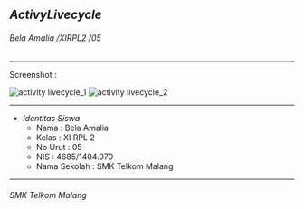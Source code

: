 ## *__ActivyLivecycle__*
###### *Bela Amalia /XIRPL2 /05*
-------------------------------------------------------
Screenshot :

![activity livecycle_1](https://cloud.githubusercontent.com/assets/22131343/19219389/ea950640-8e3b-11e6-98c7-d6d2b71d3069.PNG)
![activity livecycle_2](https://cloud.githubusercontent.com/assets/22131343/19219390/ea9abfc2-8e3b-11e6-9e8d-6ff98443b98f.PNG)

-------------------------------------------------------
* *Identitas Siswa* 
  * Nama          : Bela Amalia
  * Kelas         : XI RPL 2
  * No Urut       : 05
  * NIS           : 4685/1404.070
  * Nama Sekolah  : SMK Telkom Malang

-------------------------------------------------------

###### *SMK Telkom Malang*
